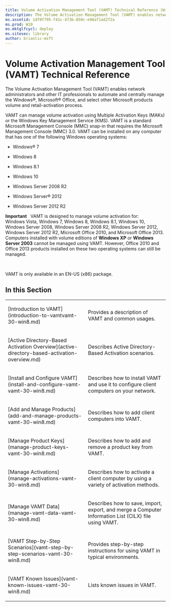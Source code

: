 ```yaml
---
title: Volume Activation Management Tool (VAMT) Technical Reference (Windows 10)
description: The Volume Activation Management Tool (VAMT) enables network administrators and other IT professionals to automate and centrally manage the Windows®, Microsoft® Office, and select other Microsoft products volume and retail-activation process.
ms.assetid: 1df0f795-f41c-473b-850c-e98af1ad2f2a
ms.prod: W10
ms.mktglfcycl: deploy
ms.sitesec: library
author: brianlic-msft
---
```


# Volume Activation Management Tool (VAMT) Technical Reference


The Volume Activation Management Tool (VAMT) enables network administrators and other IT professionals to automate and centrally manage the Windows®, Microsoft® Office, and select other Microsoft products volume and retail-activation process.

VAMT can manage volume activation using Multiple Activation Keys (MAKs) or the Windows Key Management Service (KMS). VAMT is a standard Microsoft Management Console (MMC) snap-in that requires the Microsoft Management Console (MMC) 3.0. VAMT can be installed on any computer that has one of the following Windows operating systems:

-   Windows® 7

-   Windows 8

-   Windows 8.1

-   Windows 10

-   Windows Server 2008 R2

-   Windows Server® 2012

-   Windows Server 2012 R2

**Important**  
VAMT is designed to manage volume activation for: Windows Vista, Windows 7, Windows 8, Windows 8.1, Windows 10, Windows Server 2008, Windows Server 2008 R2, Windows Server 2012, Windows Server 2012 R2, Microsoft Office 2010, and Microsoft Office 2013. Computers installed with volume editions of **Windows XP** or **Windows Server 2003** cannot be managed using VAMT. However, Office 2010 and Office 2013 products installed on these two operating systems can still be managed.

 

VAMT is only available in an EN-US (x86) package.

## In this Section


<table>
<colgroup>
<col width="50%" />
<col width="50%" />
</colgroup>
<tbody>
<tr class="odd">
<td align="left"><p>[Introduction to VAMT](introduction-to-vamtvamt-30-win8.md)</p></td>
<td align="left"><p>Provides a description of VAMT and common usages.</p></td>
</tr>
<tr class="even">
<td align="left"><p>[Active Directory-Based Activation Overview](active-directory-based-activation-overview.md)</p></td>
<td align="left"><p>Describes Active Directory-Based Activation scenarios.</p></td>
</tr>
<tr class="odd">
<td align="left"><p>[Install and Configure VAMT](install-and-configure-vamt-vamt-30-win8.md)</p></td>
<td align="left"><p>Describes how to install VAMT and use it to configure client computers on your network.</p></td>
</tr>
<tr class="even">
<td align="left"><p>[Add and Manage Products](add-and-manage-products-vamt-30-win8.md)</p></td>
<td align="left"><p>Describes how to add client computers into VAMT.</p>
<p></p></td>
</tr>
<tr class="odd">
<td align="left"><p>[Manage Product Keys](manage-product-keys-vamt-30-win8.md)</p></td>
<td align="left"><p>Describes how to add and remove a product key from VAMT.</p></td>
</tr>
<tr class="even">
<td align="left"><p>[Manage Activations](manage-activations-vamt-30-win8.md)</p></td>
<td align="left"><p>Describes how to activate a client computer by using a variety of activation methods.</p></td>
</tr>
<tr class="odd">
<td align="left"><p>[Manage VAMT Data](manage-vamt-data-vamt-30-win8.md)</p></td>
<td align="left"><p>Describes how to save, import, export, and merge a Computer Information List (CILX) file using VAMT.</p></td>
</tr>
<tr class="even">
<td align="left"><p>[VAMT Step-by-Step Scenarios](vamt-step-by-step-scenarios-vamt-30-win8.md)</p></td>
<td align="left"><p>Provides step-by-step instructions for using VAMT in typical environments.</p></td>
</tr>
<tr class="odd">
<td align="left"><p>[VAMT Known Issues](vamt-known-issues-vamt-30-win8.md)</p></td>
<td align="left"><p>Lists known issues in VAMT.</p></td>
</tr>
</tbody>
</table>

 

 

 





